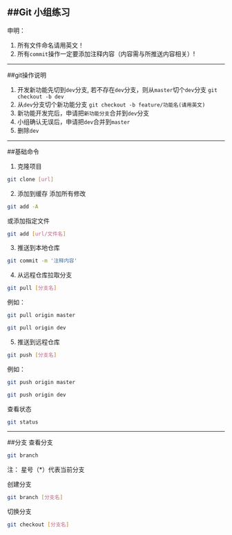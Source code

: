 ##Git 小组练习
---

申明：
1. 所有文件命名请用英文！
2. 所有`commit`操作一定要添加注释内容（内容需与所推送内容相关）!

---

##git操作说明
1. 开发新功能先切到`dev`分支, 若不存在`dev`分支，则从`master`切个`dev`分支 `git checkout -b dev`
2. 从`dev`分支切个新功能分支 `git checkout -b feature/功能名(请用英文)`
3. 新功能开发完后，申请把`新功能分支`合并到`dev`分支
4. 小组确认无误后，申请把`dev`合并到`master`
5. 删除`dev`

---

##基础命令

1. 克隆项目
```bash
git clone [url]
```

2. 添加到缓存
添加所有修改
```bash
git add -A
```
或添加指定文件
```bash
git add [url/文件名]
```

3. 推送到本地仓库
```bash
git commit -m '注释内容'
```

4. 从远程仓库拉取分支
```bash
git pull [分支名]
```
例如：
```bash
git pull origin master
```
```bash
git pull origin dev
```

5. 推送到远程仓库
```bash
git push [分支名]
```
例如：
```bash
git push origin master
```
```zsh
git push origin dev
```


查看状态
```bash
git status
```

---

##分支
查看分支
```bash
git branch
```
注： 星号（*）代表当前分支


创建分支
```bash
git branch [分支名]
```

切换分支
```bash
git checkout [分支名]
```